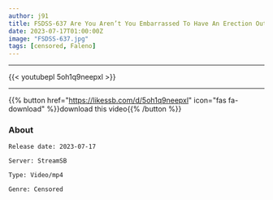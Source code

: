 ```yaml
---
author: j91
title: FSDSS-637 Are You Aren’t You Embarrassed To Have An Erection Outside? A Slutty Boss Who Stopped Her Masochistic Man Kun And Teased Him At The Limit Of A Date And Immediately Brought Him To A Hotel And Made Him Ejaculate Over And Over Again Ranran Fujii
date: 2023-07-17T01:00:00Z
image: "FSDSS-637.jpg"
tags: [censored, Faleno]
---
```

___

{{< youtubepl 5oh1q9neepxl >}}
___

{{% button href="https://likessb.com/d/5oh1q9neepxl" icon="fas fa-download" %}}download this video{{% /button %}}
### About

`Release date: 2023-07-17`

`Server: StreamSB`

`Type: Video/mp4`

`Genre:	Censored`